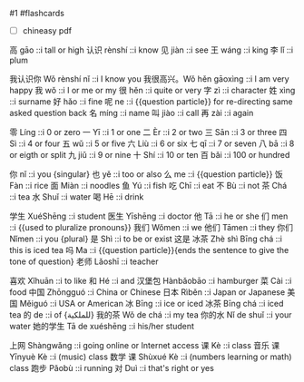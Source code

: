 #1 
#flashcards
- [ ] chineasy pdf


高 gāo ::i tall or high
认识 rènshí ::i know
见 jiàn ::i see
王 wáng ::i king
李 lǐ ::i plum

我认识你 Wǒ rènshí nǐ ::i I know you
我很高兴。Wǒ hěn gāoxìng ::i I am very happy
我 wǒ ::i I or me or my
很 hěn ::i quite or very
字 zì ::i character
姓 xìng ::i surname
好 hǎo ::i fine
呢 ne  ::i {{question particle}} for re-directing same asked question back
名 míng ::i name
叫 jiào ::i call
再 zài ::i again


零 Líng ::i 0 or zero
一 Yī ::i 1 or one
二 Èr ::i 2 or two
三 Sān ::i 3 or three
四 Sì ::i 4 or four
五 wǔ ::i 5 or five
六 Liù ::i 6 or six
七 qī ::i 7 or seven
八 bā ::i 8 or eigth or split 
九 jiǔ ::i 9 or nine
十 Shí ::i 10 or ten
百 bǎi ::i 100 or hundred


你 nǐ ::i you {singular} 
也 yě ::i too or also
么 me ::i {{question particle}}
饭 Fàn ::i rice
面 Miàn ::i noodles
鱼 Yú ::i fish
吃 Chī ::i eat
不 Bù ::i not
茶 Chá ::i tea
水 Shuǐ ::i water
喝 Hē ::i drink


学生 XuéShēng ::i student
医生 Yīshēng ::i doctor
他 Tā ::i he or she
们 men ::i {{used to pluralize pronouns}}
	我们 Wǒmen ::i we
	他们 Tāmen ::i they
	你们 Nǐmen ::i you {plural}
是 Shì ::i to be or exist
	这是 冰茶 Zhè shì Bīng chá ::i this is iced tea
吗 Ma ::i {{question particle}}{ends the sentence to give the tone of question}
老师 Lǎoshī ::i teacher


喜欢 Xǐhuān ::i to like
和 Hé ::i and
汉堡包 Hànbǎobāo ::i hamburger
菜 Cài ::i food
中国 Zhōngguó ::i China or Chinese
	日本 Rìběn ::i Japan or Japanese
	美国 Měiguó ::i USA or American
冰 Bīng ::i ice or iced
	冰茶 Bīng chá ::i iced tea
的 de ::i of {للملكية}
	我的茶 Wǒ de chá ::i my tea
	你的水 Nǐ de shuǐ ::i your water
	她的学生 Tā de xuéshēng ::i his/her student


上网 Shàngwǎng ::i going online or Internet access
课 Kè ::i class
	音乐 课 Yīnyuè Kè ::i (music) class
	数学 课 Shùxué Kè ::i (numbers learning or math) class
跑步 Pǎobù ::i running
对 Duì ::i that's right or yes